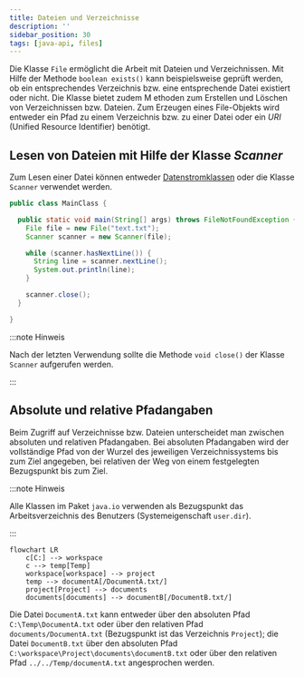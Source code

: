 ```yaml
---
title: Dateien und Verzeichnisse
description: ''
sidebar_position: 30
tags: [java-api, files]
---
```


Die Klasse `File` ermöglicht die Arbeit mit Dateien und Verzeichnissen. Mit
Hilfe der Methode `boolean exists()` kann beispielsweise geprüft werden, ob ein
entsprechendes Verzeichnis bzw. eine entsprechende Datei existiert oder nicht.
Die Klasse bietet zudem M ethoden zum Erstellen und Löschen von Verzeichnissen
bzw. Dateien. Zum Erzeugen eines File-Objekts wird entweder ein Pfad zu einem
Verzeichnis bzw. zu einer Datei oder ein _URI_ (Unified Resource Identifier)
benötigt.

## Lesen von Dateien mit Hilfe der Klasse _Scanner_

Zum Lesen einer Datei können entweder [Datenstromklassen](../io-streams) oder
die Klasse `Scanner` verwendet werden.

```java title="MainClass.java" showLineNumbers
public class MainClass {

  public static void main(String[] args) throws FileNotFoundException {
    File file = new File("text.txt");
    Scanner scanner = new Scanner(file);

    while (scanner.hasNextLine()) {
      String line = scanner.nextLine();
      System.out.println(line);
    }

    scanner.close();
  }

}
```

:::note Hinweis

Nach der letzten Verwendung sollte die Methode `void close()` der Klasse
`Scanner` aufgerufen werden.

:::

## Absolute und relative Pfadangaben

Beim Zugriff auf Verzeichnisse bzw. Dateien unterscheidet man zwischen absoluten
und relativen Pfadangaben. Bei absoluten Pfadangaben wird der vollständige Pfad
von der Wurzel des jeweiligen Verzeichnissystems bis zum Ziel angegeben, bei
relativen der Weg von einem festgelegten Bezugspunkt bis zum Ziel.

:::note Hinweis

Alle Klassen im Paket `java.io` verwenden als Bezugspunkt das Arbeitsverzeichnis
des Benutzers (Systemeigenschaft `user.dir`).

:::

```mermaid
flowchart LR
    c[C:] --> workspace
    c --> temp[Temp]
    workspace[workspace] --> project
    temp --> documentA[/DocumentA.txt/]
    project[Project] --> documents
    documents[documents] --> documentB[/DocumentB.txt/]
```

Die Datei `DocumentA.txt` kann entweder über den absoluten Pfad
`C:\Temp\DocumentA.txt` oder über den relativen Pfad `documents/DocumentA.txt`
(Bezugspunkt ist das Verzeichnis `Project`); die Datei `DocumentB.txt` über den
absoluten Pfad `C:\workspace\Project\documents\documentB.txt` oder über den
relativen Pfad `../../Temp/documentA.txt` angesprochen werden.
